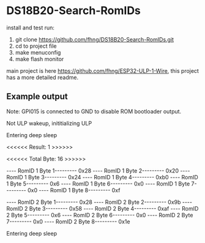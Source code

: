 # DS18B20-Search-RomIDs

install and test run:

1. git clone https://github.com/fhng/DS18B20-Search-RomIDs.git
2. cd to project file
3. make menuconfig
4. make flash monitor

main project is here https://github.com/fhng/ESP32-ULP-1-Wire, this project has a  more detailed readme.

## Example output

Note: GPI015 is connected to GND to disable ROM bootloader output.

Not ULP wakeup, inititializing ULP

Entering deep sleep

<<<<<< Result: 1 >>>>>>

<<<<<< Total Byte: 16 >>>>>>

---- RomID 1 Byte 1--------- 0x28
---- RomID 1 Byte 2--------- 0x20
---- RomID 1 Byte 3--------- 0x24
---- RomID 1 Byte 4--------- 0xb0
---- RomID 1 Byte 5--------- 0x6
---- RomID 1 Byte 6--------- 0x0
---- RomID 1 Byte 7--------- 0x0
---- RomID 1 Byte 8--------- 0xf

---- RomID 2 Byte 1--------- 0x28
---- RomID 2 Byte 2--------- 0x9b
---- RomID 2 Byte 3--------- 0x58
---- RomID 2 Byte 4--------- 0xaf
---- RomID 2 Byte 5--------- 0x6
---- RomID 2 Byte 6--------- 0x0
---- RomID 2 Byte 7--------- 0x0
---- RomID 2 Byte 8--------- 0x1e

Entering deep sleep
